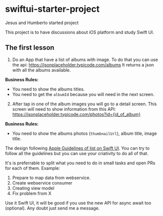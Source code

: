 # swiftui-starter-project
Jesus and Humberto started project

This project is to have discussions about iOS platform and study Swift UI.

## The first lesson
1. Do an App that have a list of albums with image. 
To do that you can use the api: https://jsonplaceholder.typicode.com/albums
It returns a json with all the albums available. 

**Business Rules:**
- You need to show the albums titles.
- You need to get the `albumId` because you will need in the next screen.

2. After tap in one of the album images you will go to a detail screen. This screen will need to show information from this API: https://jsonplaceholder.typicode.com/photos?id={id_of_album}

**Business Rules:**
- You need to show the albums photos (`thumbnailUrl`), album title, image title.


The design following [Apple Guidelines of list on Swift UI](https://developer.apple.com/design/human-interface-guidelines/components/layout-and-organization/lists-and-tables/). You can try to follow all the guidelines but you can use your criativity to do all of that.


It's is preferrable to split what you need to do in small tasks and open PRs for each of them.
Example: 
1. Prepare to map data from webservice.
2. Create webservice consumer
3. Creating view model
4. Fix problem from X


Use it Swift UI, it will be good if you use the new API for async await too (optional).
Any doubt just send me a message.
